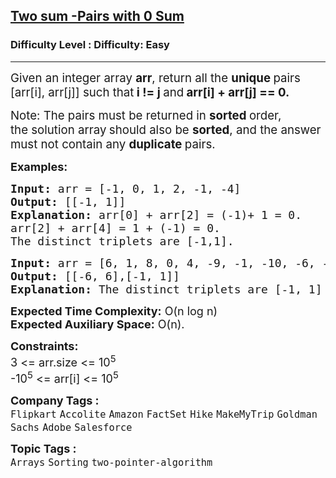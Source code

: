 <h2><a href="https://www.geeksforgeeks.org/problems/count-pairs-with-given-sum5022/1?page=2&sortBy=submissions">Two sum -Pairs with 0 Sum</a></h2><h3>Difficulty Level : Difficulty: Easy</h3><hr><div class="problems_problem_content__Xm_eO"><p><span style="font-size: 14pt;">Given an integer array&nbsp;<strong>arr</strong>, return all the&nbsp;<strong>unique&nbsp;</strong>pairs [arr[i], arr[j]] such that<strong>&nbsp;i != j </strong>and<strong> arr[i] + arr[j] == 0.</strong></span></p>
<p><span style="font-size: 14pt;">Note: The pairs must be returned in&nbsp;<strong>sorted&nbsp;</strong>order, the&nbsp;solution array<strong> </strong>should also be&nbsp;<strong>sorted</strong>, and the answer must not contain any&nbsp;<strong>duplicate&nbsp;</strong>pairs.</span></p>
<p><span style="font-size: 18px;"><strong>Examples:</strong></span></p>
<pre><span style="font-size: 18px;"><strong>Input: </strong>arr = [-1, 0, 1, 2, -1, -4]
<strong>Output: </strong>[[-1, 1]]<strong>
Explanation: </strong>arr[0] + arr[2] = (-1)+ 1 = 0.
arr[2] + arr[4] = 1 + (-1) = 0.
The distinct triplets are [-1,1].</span>
</pre>
<pre><span style="font-size: 18px;"><strong>Input: </strong>arr = [6, 1, 8, 0, 4, -9, -1, -10, -6, -5]
<strong>Output: </strong>[[-6, 6],[-1, 1]]<strong>
Explanation: </strong>The distinct triplets are [-1, 1] and [-6, 6].</span></pre>
<p><span style="font-size: 18px;"><strong>Expected Time Complexity:</strong> O(n log n)<br><strong>Expected Auxiliary Space:</strong> O(n).</span></p>
<p><span style="font-size: 18px;"><strong>Constraints:<br></strong>3 &lt;= arr.size &lt;= 10<sup>5</sup><br>-10<sup>5</sup> &lt;= arr[i] &lt;= 10<sup>5</sup></span></p></div><p><span style=font-size:18px><strong>Company Tags : </strong><br><code>Flipkart</code>&nbsp;<code>Accolite</code>&nbsp;<code>Amazon</code>&nbsp;<code>FactSet</code>&nbsp;<code>Hike</code>&nbsp;<code>MakeMyTrip</code>&nbsp;<code>Goldman Sachs</code>&nbsp;<code>Adobe</code>&nbsp;<code>Salesforce</code>&nbsp;<br><p><span style=font-size:18px><strong>Topic Tags : </strong><br><code>Arrays</code>&nbsp;<code>Sorting</code>&nbsp;<code>two-pointer-algorithm</code>&nbsp;